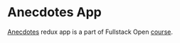 # Anecdotes App
[Anecdotes]() redux app is a part of Fullstack Open [course](https://fullstackopen.com/en/).
